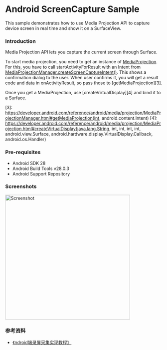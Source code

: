 
Android ScreenCapture Sample
============================

This sample demonstrates how to use Media Projection API to capture device screen in real time and
show it on a SurfaceView.

### Introduction

Media Projection API lets you capture the current screen through Surface.

To start media projection, you need to get an instance of [MediaProjection][1]. For this, you have
to call startActivityForResult with an Intent from
[MediaProjectionManager.createScreenCaptureIntent()][2]. This shows a confirmation dialog to the
user. When user confirms it, you will get a result code and data in onActivityResult, so pass those
to [getMediaProjection][3].

Once you get a MediaProjection, use [createVirtualDisplay][4] and bind it to a Surface.

[1]: https://developer.android.com/reference/android/media/projection/MediaProjection.html
[2]: https://developer.android.com/reference/android/media/projection/MediaProjectionManager.html#createScreenCaptureIntent()
[3]: https://developer.android.com/reference/android/media/projection/MediaProjectionManager.html#getMediaProjection(int, android.content.Intent)
[4]: https://developer.android.com/reference/android/media/projection/MediaProjection.html#createVirtualDisplay(java.lang.String, int, int, int, int, android.view.Surface, android.hardware.display.VirtualDisplay.Callback, android.os.Handler)

### Pre-requisites

- Android SDK 28
- Android Build Tools v28.0.3
- Android Support Repository

### Screenshots

<img src="screenshots/main.png" height="400" alt="Screenshot"/> 

### 参考资料
+ [《ndroid端录屏采集实现教程》](https://www.zego.im/article/androidlupingcaiji)

